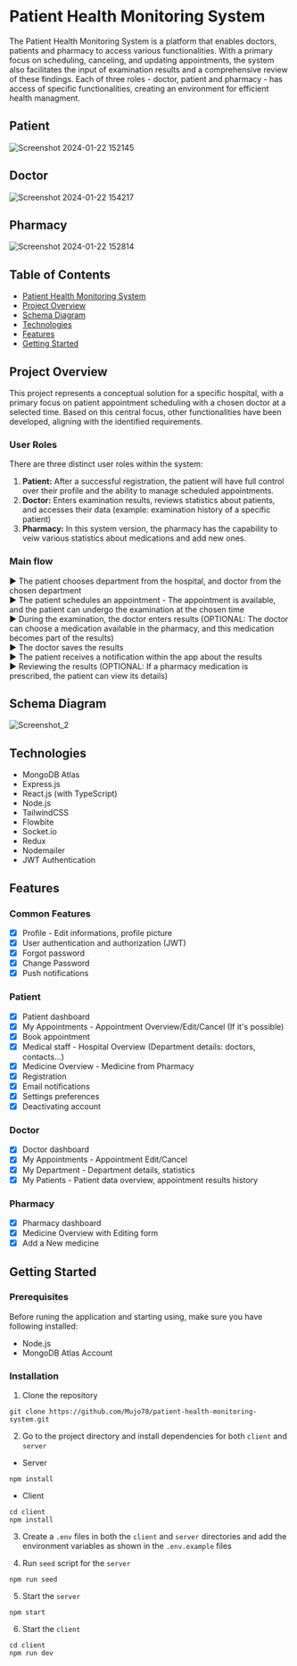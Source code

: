 # Patient Health Monitoring System

The Patient Health Monitoring System is a platform that enables doctors, patients and pharmacy to access various functionalities. With a primary focus on scheduling, canceling, and updating appointments, the system also facilitates the input of examination results and a comprehensive review of these findings. Each of three roles - doctor, patient and pharmacy - has access of specific functionalities, creating an environment for efficient health managment.

## Patient
![Screenshot 2024-01-22 152145](https://github.com/Mujo78/patient-health-monitoring-system/assets/96636536/57d7d4ec-f40e-4949-8d66-73d4767509ca)

## Doctor
![Screenshot 2024-01-22 154217](https://github.com/Mujo78/patient-health-monitoring-system/assets/96636536/eb7ae856-568d-48ef-b961-0244f35534aa)

## Pharmacy
![Screenshot 2024-01-22 152814](https://github.com/Mujo78/patient-health-monitoring-system/assets/96636536/ba6f2089-1a2a-4a4a-91f7-c40b53accd85)

## Table of Contents
- [Patient Health Monitoring System](#patient-health-monitoring-system)
- [Project Overview](#project-overview)
- [Schema Diagram](#schema-diagram)
- [Technologies](#technologies)
- [Features](#features)
- [Getting Started](#getting-started)

## Project Overview

This project represents a conceptual solution for a specific hospital, with a primary focus on patient appointment scheduling with a chosen doctor at a selected time. Based on this central focus, other functionalities have been developed, aligning with the identified requirements.

### User Roles
There are three distinct user roles within the system:

1. **Patient:** After a successful registration, the patient will have full control over their profile and the ability to manage scheduled appointments.
2. **Doctor:** Enters examination results, reviews statistics about patients, and accesses their data (example: examination history of a specific patient)
3. **Pharmacy:** In this system version, the pharmacy has the capability to veiw various statistics about medications and add new ones.

### Main flow
▶️ The patient chooses department from the hospital, and doctor from the chosen department  
▶️ The patient schedules an appointment - The appointment is available, and the patient can undergo the examination at the chosen time  
▶️ During the examination, the doctor enters results (OPTIONAL: The doctor can choose a medication available in the pharmacy, and this medication becomes part of the results)  
▶️ The doctor saves the results  
▶️ The patient receives a notification within the app about the results  
▶️ Reviewing the results (OPTIONAL: If a pharmacy medication is prescribed, the patient can view its details)

## Schema Diagram
![Screenshot_2](https://github.com/Mujo78/patient-health-monitoring-system/assets/96636536/bd28b36f-e666-4233-bd7a-2f9ad08af311)

## Technologies
+ MongoDB Atlas
+ Express.js
+ React.js (with TypeScript)
+ Node.js
+ TailwindCSS
+ Flowbite
+ Socket.io
+ Redux
+ Nodemailer
+ JWT Authentication

## Features

### Common Features
- [x] Profile - Edit informations, profile picture
- [X] User authentication and authorization (JWT)
- [x] Forgot password
- [x] Change Password
- [x] Push notifications

### Patient
- [x] Patient dashboard
- [x] My Appointments - Appointment Overview/Edit/Cancel (If it's possible)
- [x] Book appointment
- [x] Medical staff - Hospital Overview (Department details: doctors, contacts...)
- [x] Medicine Overview - Medicine from Pharmacy
- [x] Registration
- [x] Email notifications
- [x] Settings preferences
- [x] Deactivating account

### Doctor
- [x] Doctor dashboard
- [x] My Appointments - Appointment Edit/Cancel
- [x] My Department - Department details, statistics
- [x] My Patients - Patient data overview, appointment results history

### Pharmacy
- [x] Pharmacy dashboard
- [x] Medicine Overview with Editing form
- [x] Add a New medicine

## Getting Started

### Prerequisites

Before runing the application and starting using, make sure you have following installed:
- Node.js
- MongoDB Atlas Account

### Installation

1. Clone the repository
```
git clone https://github.com/Mujo78/patient-health-monitoring-system.git
```

2. Go to the project directory and install dependencies for both `client` and `server`

- Server
```
npm install
```
- Client
```
cd client
npm install
```

3. Create a `.env` files in both the `client` and `server` directories and add the environment variables as shown in the `.env.example` files

5. Run `seed` script for the `server`
```
npm run seed
```

5. Start the `server`
```
npm start
```

6. Start the `client`
```
cd client
npm run dev
```


